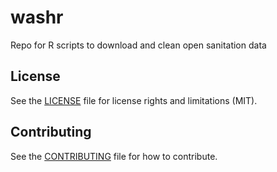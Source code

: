 # washr 

Repo for R scripts to download and clean open sanitation data 

## License

See the [LICENSE](LICENSE.md) file for license rights and limitations (MIT).

## Contributing

See the [CONTRIBUTING](CONTRIBUTING.md) file for how to contribute.
